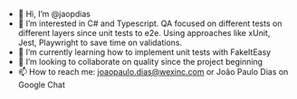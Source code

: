 - 👋 Hi, I’m @jaopdias
- 👀 I’m interested in C# and Typescript. QA focused on different tests on different layers since unit tests to e2e. Using approaches like xUnit, Jest, Playwright to save time on validations.
- 🌱 I’m currently learning how to implement unit tests with FakeItEasy
- 💞️ I’m looking to collaborate on quality since the project beginning
- 📫 How to reach me: joaopaulo.dias@wexinc.com or João Paulo Dias on Google Chat

<!---
jaopdias/jaopdias is a ✨ special ✨ repository because its `README.md` (this file) appears on your GitHub profile.
You can click the Preview link to take a look at your changes.
--->
